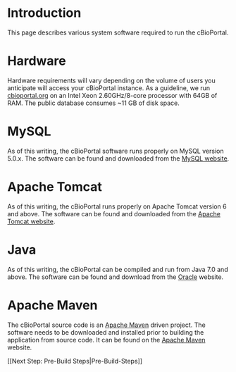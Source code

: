 # Introduction

This page describes various system software required to run the cBioPortal.

# Hardware

Hardware requirements will vary depending on the volume of users you anticipate will access your cBioPortal instance.  As a guideline, we run [cbioportal.org](http://www.cbioportal.org) on an Intel Xeon 2.60GHz/8-core processor with 64GB of RAM.  The public database consumes ~11 GB of disk space.

# MySQL

As of this writing, the cBioPortal software runs properly on MySQL version 5.0.x.  The software can be found and downloaded from the [MySQL website](http://www.mysql.com/).

# Apache Tomcat

As of this writing, the cBioPortal runs properly on Apache Tomcat version 6 and above.  The software can be found and downloaded from the [Apache Tomcat website](http://tomcat.apache.org).

# Java

As of this writing, the cBioPortal can be compiled and run from Java 7.0 and above.  The software can be found and download from the [Oracle](http://www.oracle.com/us/technologies/java/overview/index.html) website.

# Apache Maven

The cBioPortal source code is an [Apache Maven](https://maven.apache.org/) driven project.  The software needs to be downloaded and installed prior to building the application from source code.  It can be found on the [Apache Maven](https://maven.apache.org/download.cgi) website.

[[Next Step: Pre-Build Steps|Pre-Build-Steps]]

